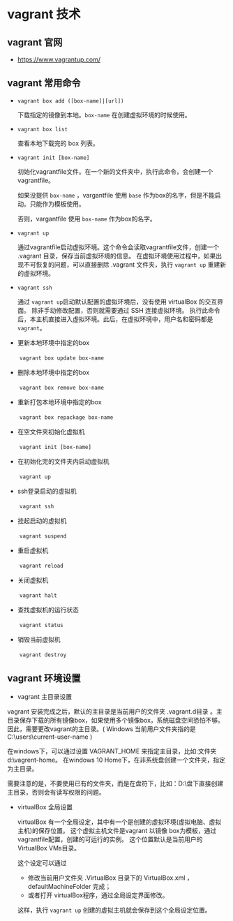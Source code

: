 # vagrant 技术


## vagrant  官网

*  https://www.vagrantup.com/

## vagrant 常用命令

* `vagrant box add ([box-name]|[url])`

  下载指定的镜像到本地。`box-name` 在创建虚拟环境的时候使用。
  
* `vagrant box list`

   查看本地下载完的 box 列表。
  
* `vagrant init [box-name]`

   初始化vagrantfile文件。在一个新的文件夹中，执行此命令，会创建一个 vagrantfile。
   
   如果没提供 `box-name` ，vargantfile 使用 `base` 作为box的名字，但是不能启动。只能作为模板使用。
  
   否则，vargantfile 使用 `box-name` 作为box的名字。
   
 * `vagrant up` 
 
    通过vagrantfile启动虚拟环境。这个命令会读取vagrantfile文件，创建一个 .vagrant 目录，保存当前虚拟环境的信息。
    在虚拟环境使用过程中，如果出现不可恢复的问题，可以直接删除 .vagrant 文件夹，执行 `vagrant up` 重建新的虚拟环境。

* `vagrant ssh`

    通过 `vagrant up`启动默认配置的虚拟环境后，没有使用 virtualBox 的交互界面。 除非手动修改配置，否则就需要通过 SSH 连接虚拟环境。
    执行此命令后，本主机直接进入虚拟环境。此后，在虚拟环境中，用户名和密码都是 `vagrant`。  


* 更新本地环境中指定的box

　　`vagrant box update box-name`

* 删除本地环境中指定的box

　　`vagrant box remove box-name`

* 重新打包本地环境中指定的box

　　`vagrant box repackage box-name`

* 在空文件夹初始化虚拟机

　　`vagrant init [box-name]`

* 在初始化完的文件夹内启动虚拟机

　　`vagrant up`

* ssh登录启动的虚拟机

　　`vagrant ssh`

* 挂起启动的虚拟机

　　`vagrant suspend`

* 重启虚拟机

　　`vagrant reload`

* 关闭虚拟机

　　`vagrant halt`

* 查找虚拟机的运行状态

　　`vagrant status`

* 销毁当前虚拟机

　　`vagrant destroy`

## vagrant 环境设置

 * vagrant 主目录设置
 
  vagrant 安装完成之后，默认的主目录是当前用户的文件夹 .vagrant.d目录 。主目录保存下载的所有镜像box，如果使用多个镜像box，系统磁盘空间恐怕不够。
 因此，需要更改vagrant的主目录。( Windows 当前用户文件夹指的是  C:\users\current-user-name )
 
  在windows下，可以通过设置 VAGRANT_HOME 来指定主目录，比如:文件夹 d:\vagrent-home。
  在windows 10 Home下，在非系统盘创建一个文件夹，指定为主目录。
    
  需要注意的是，不要使用已有的文件夹，而是在盘符下，比如：D:\盘下直接创建主目录，否则会有读写权限的问题。
    
 * virtualBox 全局设置
 
   virtualBox 有一个全局设定，其中有一个是创建的虚拟环境(虚拟电脑、虚拟主机)的保存位置。
   这个虚拟主机文件是vagrant 以镜像 box为模板，通过vagrantfile配置，创建的可运行的实例。
   这个位置默认是当前用户的VirtualBox VMs目录。
   
   这个设定可以通过
   
   * 修改当前用户文件夹 .VirtualBox 目录下的 VirtualBox.xml ，defaultMachineFolder 完成；
   * 或者打开 virtualBox程序，通过全局设定界面修改。
   
   这样，执行 `vagrant up` 创建的虚拟主机就会保存到这个全局设定位置。